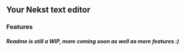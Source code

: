 ## Your Nekst text editor
### Features
##### Readme is still a WIP, more coming soon as well as more features :)
